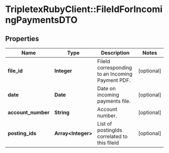 # TripletexRubyClient::FileIdForIncomingPaymentsDTO

## Properties
Name | Type | Description | Notes
------------ | ------------- | ------------- | -------------
**file_id** | **Integer** | FileId corresponding to an Incoming Payment PDF. | [optional] 
**date** | **Date** | Date on incoming payments file. | [optional] 
**account_number** | **String** | Account number. | [optional] 
**posting_ids** | **Array&lt;Integer&gt;** | List of postingIds correlated to this fileId | [optional] 


